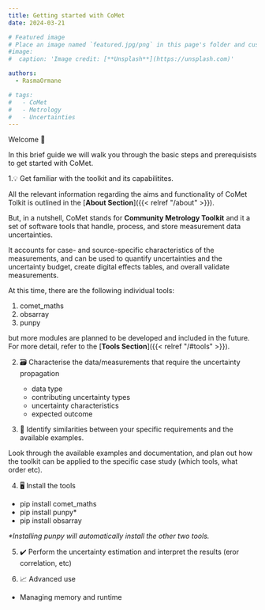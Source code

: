 ```yaml
---
title: Getting started with CoMet
date: 2024-03-21

# Featured image
# Place an image named `featured.jpg/png` in this page's folder and customize its options here.
#image:
#  caption: 'Image credit: [**Unsplash**](https://unsplash.com)'

authors:
  - RasmaOrmane

# tags:
#   - CoMet
#   - Metrology
#   - Uncertainties
---
```


Welcome 👋

In this brief guide we will walk you through the basic steps and prerequisists to get started with CoMet. 

1.💡 Get familiar with the toolkit and its capabilitites. 

All the relevant information regarding the aims and functionality of CoMet Tolkit is outlined in the [**About Section**]({{< relref "/about" >}}). 

But, in a nutshell, CoMet stands for **Community Metrology Toolkit** and it a set of software tools that handle, process, and store measurement data uncertainties.

It accounts for case- and source-specific characteristics of the measurements, and can be used to quantify uncertainties and the uncertainty budget, create digital effects tables, and overall validate measurements. 

At this time, there are the following individual tools:

<!-- {{ < Tools_children > }} -->

  1. comet_maths
  2. obsarray
  3. punpy

but more modules are planned to be developed and included in the future. For more detail, refer to the [**Tools Section**]({{< relref "/#tools" >}}). 

2. 🗃️ Characterise the data/measurements that require the uncertainty propagation 

    - data type
    - contributing uncertainty types
    - uncertainty characteristics
    - expected outcome

3. 🧾 Identify similarities between your specific requirements and the available examples.

  Look through the available examples and documentation, and plan out how the toolkit can be applied to the specific case study (which tools, what order etc). 

4. 🖥️ Install the tools

  - pip install comet_maths
  - pip install punpy*
  - pip install obsarray

  _*Installing punpy will automatically install the other two tools._


5. ✔️ Perform the uncertainty estimation and interpret the results (eror correlation, etc)



6. 📈 Advanced use

  - Managing memory and runtime

  <!-- 
  
  Things to include here from Pieter

  One section I would add at the end is on `advanced use' or `managing memory and runtime' or something like that, which could point to https://punpy.readthedocs.io/en/latest/content/punpy_memory_and_speed.html and other resources for how to deal with more complex/large datasets (which tend to be what people really need in practise). 
  
  in step 4, there is not pip install comet, but there is a pip install punpy, pip install obsarray and pip install comet_maths   (note that the punpy install also installs the other two as dependencies). in step 5, I would say uncertainty propagation rather than estimation . Is uncertainty estimation of input quantities (i.e. compiling the actual values from documentation/literature/expert knowledge) part of step 2? Or should that be a separate step after step 2? We should make sure to link this to the QA4EO `steps to an uncertainty budget' (https://qa4eo.org/docs/3_Process_Document.pdf)
  
  Maybe under step 2, there could be a few subsections (e.g. general/defining measurement function/quantifying uncertainties on input quantities/determining error correlations)?
  
  -->